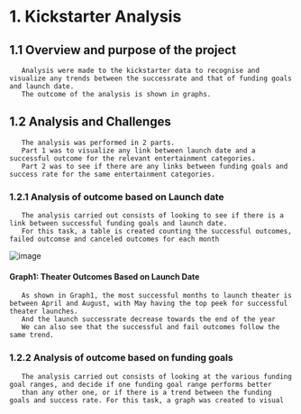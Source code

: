 # 1. Kickstarter Analysis
##   1.1 Overview and purpose of the project
       Analysis were made to the kickstarter data to recognise and visualize any trends between the successrate and that of funding goals and launch date.
       The outcome of the analysis is shown in graphs.
##   1.2 Analysis and Challenges
       The analysis was performed in 2 parts.
       Part 1 was to visualize any link between launch date and a successful outcome for the relevant entertainment categories.
       Part 2 was to see if there are any links between funding goals and success rate for the same entertainment categories.
###  1.2.1 Analysis of outcome based on Launch date
       The analysis carried out consists of looking to see if there is a link between successful funding goals and launch date.
       For this task, a table is created counting the successful outcomes, failed outcomse and canceled outcomes for each month
       
       
![image](https://user-images.githubusercontent.com/85843030/123470156-00e03f00-d5c2-11eb-9565-8d022e413679.png)
#### Graph1: Theater Outcomes Based on Launch Date
       
       As shown in Graph1, the most successful months to launch theater is between April and August, with May having the top peek for successful theater launches.
       And the launch successrate decrease towards the end of the year
       We can also see that the successful and fail outcomes follow the same trend. 

###  1.2.2 Analysis of outcome based on funding goals
       The analysis carried out consists of looking at the various funding goal ranges, and decide if one funding goal range performs better
       than any other one, or if there is a trend between the funding goals and success rate. For this task, a graph was created to visual

